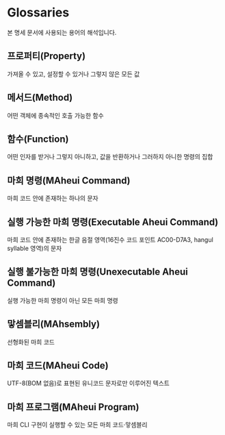 # Glossaries

본 명세 문서에 사용되는 용어의 해석입니다.

## 프로퍼티(Property)

가져올 수 있고, 설정할 수 있거나 그렇지 않은 모든 값

## 메서드(Method)

어떤 객체에 종속적인 호출 가능한 함수

## 함수(Function)

어떤 인자를 받거나 그렇지 아니하고, 값을 반환하거나 그러하지 아니한 명령의 집합

## 마희 명령(MAheui Command)

마희 코드 안에 존재하는 하나의 문자

## 실행 가능한 마희 명령(Executable Aheui Command)

마희 코드 안에 존재하는
한글 음절 영역(16진수 코드 포인트 AC00-D7A3, hangul syllable 영역)의 문자

## 실행 불가능한 마희 명령(Unexecutable Aheui Command)

실행 가능한 마희 명령이 아닌 모든 마희 명령

## 맣셈블리(MAhsembly)

선형화된 마희 코드

## 마희 코드(MAheui Code)

UTF-8(BOM 없음)로 표현된 유니코드 문자로만 이루어진 텍스트

## 마희 프로그램(MAheui Program)

마희 CLI 구현이 실행할 수 있는 모든 마희 코드·맣셈블리
